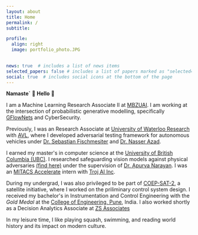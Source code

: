 ```yaml
---
layout: about
title: Home
permalink: /
subtitle:

profile:
  align: right
  image: portfolio_photo.JPG
    

news: true  # includes a list of news items
selected_papers: false # includes a list of papers marked as "selected={true}"
social: true  # includes social icons at the bottom of the page
---
```


**Namaste`** 🙏 **Hello** 👋

I am a Machine Learning Research Associate II at [MBZUAI](https://mbzuai.ac.ae/). I am working at the intersection of probabilistic generative modelling, specifically [GFlowNets](https://yoshuabengio.org/2022/03/05/generative-flow-networks/) and CyberSecurity. 

Previously, I was an Research Associate at [University of Waterloo Research](https://uwaterloo.ca/autonomous-vehicle-research-intelligence-lab/) with [AVL](https://www.avl.com/en), where I developed adversarial testing framework for autonomous vehicles under [Dr. Sebastian Fischmesiter](https://www.linkedin.com/in/sfischmeister?originalSubdomain=ca) and [Dr. Nasser Azad](https://uwaterloo.ca/systems-design-engineering/profile/nlashgar). 

I earned my master's in computer science at the [University of British Columbia (UBC)](https://www.ubc.ca/). I researched safeguarding vision models against physical adversaries [(find here)](https://open.library.ubc.ca/soa/cIRcle/collections/ubctheses/24/items/1.0435778?o=0) under the supervision of [Dr. Apurva Narayan](https://a-narayan.github.io/).  I was an [MITACS Accelerate](https://www.mitacs.ca/en/programs/accelerate) intern with [Troj AI Inc](https://troj.ai/). 

During my undergrad, I was also privileged to be part of [COEP-SAT-2](https://en.wikipedia.org/wiki/Swayam), a satellite initiative, where I worked on the priliminary control system design. I received my bachelor's in Instrumentation and Control Engineering with the *Gold Medal* at the [College of Engineering, Pune](https://www.coep.org.in/), India. I also worked shortly as a Decision Analytics Associate at [ZS Associates](https://www.zs.com/)

In my leisure time, I like playing squash, swimming, and reading world history and its impact on modern culture. 
